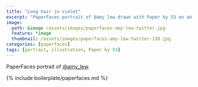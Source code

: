 ```yaml
---
title: "Long hair in violet"
excerpt: "PaperFaces portrait of @amy_lew drawn with Paper by 53 on an iPad."
image: 
  path: &image /assets/images/paperfaces-amy-lew-twitter.jpg 
  feature: *image
  thumbnail: /assets/images/paperfaces-amy-lew-twitter-150.jpg
categories: [paperfaces]
tags: [portrait, illustration, Paper by 53]
---
```


PaperFaces portrait of [@amy_lew](https://twitter.com/amy_lew).

{% include boilerplate/paperfaces.md %}
